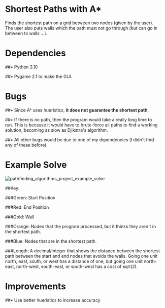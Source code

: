 # Shortest Paths with A*
Finds the shortest path on a grid between two nodes (given by the user). The user also puts walls which the path must not go through (but can go in between to walls ...).

# Dependencies
##• Python 3.10

##• Pygame 2.1 to make the GUI.

# Bugs
##• Since A* uses hueristics, **it does not guarantee the shortest path**. 

##• If there is no path, then the program would take a really long time to run. This is because it would have to brute-force all paths to find a working solution, becoming as slow as Djikstra's algorithm.

##• All other bugs would be due to one of my dependencies (I didn't find any of these before).

# Example Solve
![pathfinding_algorithms_project_example_solve](https://user-images.githubusercontent.com/77818951/185023562-d0139cf4-325f-4aeb-aeee-ccfa5c2c8a71.png)


##Key:

###Green: Start Position

###Red: End Position

###Gold: Wall

###Orange: Nodes that the program processed, but it thinks they aren't in the shortest path.

###Blue: Nodes that are in the shortest path.

###Length: A decimal/integer that shows the distance between the shortest path between the start and end nodes that avoids the walls. Going one unit north, east, south, or west has a distance of one, but going one unit north-east, north-west, south-east, or south-west has a cost of sqrt(2).

# Improvements
##• Use better hueristics to increase accuracy
